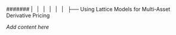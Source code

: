 ####### |   |   |   |   |   |   ├── Using Lattice Models for Multi-Asset Derivative Pricing

*Add content here*